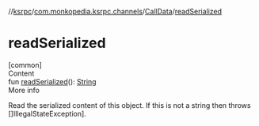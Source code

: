 //[ksrpc](../../index.md)/[com.monkopedia.ksrpc.channels](../index.md)/[CallData](index.md)/[readSerialized](read-serialized.md)



# readSerialized  
[common]  
Content  
fun [readSerialized](read-serialized.md)(): [String](https://kotlinlang.org/api/latest/jvm/stdlib/kotlin/-string/index.html)  
More info  


Read the serialized content of this object. If this is not a string then throws []IllegalStateException].

  



